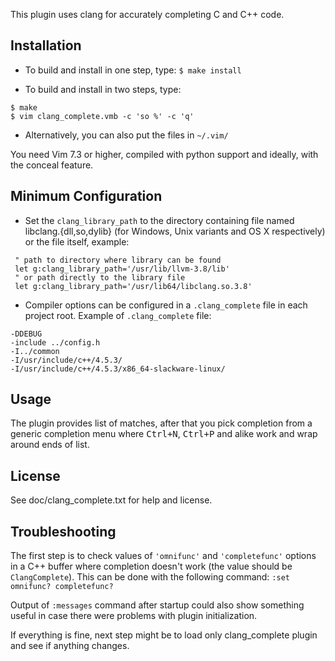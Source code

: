 This plugin uses clang for accurately completing C and C++ code.

## Installation

- To build and install in one step, type: `$ make install`

- To build and install in two steps, type:

```
$ make
$ vim clang_complete.vmb -c 'so %' -c 'q'
```

- Alternatively, you can also put the files in `~/.vim/`

You need Vim 7.3 or higher, compiled with python support and ideally, with
the conceal feature.

## Minimum Configuration

- Set the `clang_library_path` to the directory containing file named
  libclang.{dll,so,dylib} (for Windows, Unix variants and OS X respectively) or
  the file itself, example:

```vim
 " path to directory where library can be found
 let g:clang_library_path='/usr/lib/llvm-3.8/lib'
 " or path directly to the library file
 let g:clang_library_path='/usr/lib64/libclang.so.3.8'
```

- Compiler options can be configured in a `.clang_complete` file in each project
  root.  Example of `.clang_complete` file:

```
-DDEBUG
-include ../config.h
-I../common
-I/usr/include/c++/4.5.3/
-I/usr/include/c++/4.5.3/x86_64-slackware-linux/
```

## Usage

The plugin provides list of matches, after that you pick completion from a
generic completion menu where <kbd>Ctrl+N</kbd>, <kbd>Ctrl+P</kbd> and alike
work and wrap around ends of list.

## License

See doc/clang_complete.txt for help and license.

## Troubleshooting

The first step is to check values of `'omnifunc'` and `'completefunc'` options
in a C++ buffer where completion doesn't work (the value should be
`ClangComplete`).  This can be done with the following command:
`:set omnifunc? completefunc?`

Output of `:messages` command after startup could also show something useful in
case there were problems with plugin initialization.

If everything is fine, next step might be to load only clang_complete plugin
and see if anything changes.
